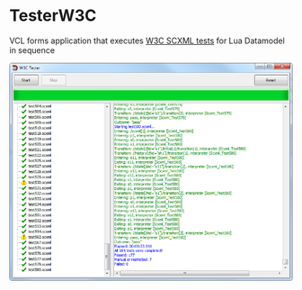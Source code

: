 # TesterW3C
VCL forms application that executes [W3C SCXML tests](https://www.w3.org/Voice/2013/scxml-irp/) for Lua Datamodel in sequence

![vcl](../../../Examples/Images/TesterW3CVCL.png)
